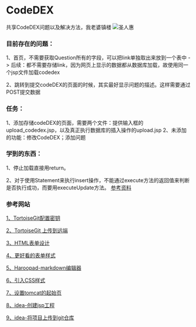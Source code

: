 # CodeDEX
共享CodeDEX问题以及解决方法，我老婆镇楼
![圣人惠](https://gss0.baidu.com/9vo3dSag_xI4khGko9WTAnF6hhy/zhidao/pic/item/c75c10385343fbf29b60a7afb67eca8064388fe9.jpg)
### 目前存在的问题：
1、首页，不需要获取Question所有的字段，可以把link单独取出来放到一个表中
-> 后续：都不需要存储link，因为网页上显示的数据都从数据库加载，故使用同一个jsp文件加载codedex

2、跳转到提交codeDEX的页面的时候，其实最好显示问题的描述。这样需要通过POST提交数据

### 任务：
1、添加存储codeDEX的页面，需要两个文件：提供输入框的upload_codedex.jsp，以及真正执行数据库的插入操作的upload.jsp
2、未添加的功能：修改CodeDEX；添加问题

### 学到的东西：
1、停止加载直接用return。

2、对于使用Statement来执行insert操作，不能通过execute方法的返回值来判断是否执行成功，而要用executeUpdate方法。
[参考资料](http://blog.csdn.net/gavinloo/article/details/6890459)

### 参考网站
[1、TortoiseGit配置密钥](http://blog.csdn.net/bendanbaichi1989/article/details/17916795)

[2、TortoiseGit 上传到远端](http://blog.csdn.net/chenqiangdage/article/details/45958951)

[3、HTML表单设计](http://blog.csdn.net/hxh1994/article/details/42610481)

[4、更好看的表单样式](http://www.laozuo.org/3495.html)

[5、Haroopad-markdown编辑器](http://blog.csdn.net/wangshubo1989/article/details/53007104)

[6、引入CSS样式](http://www.divcss5.com/rumen/r56.shtml)

[7、设置tomcat的起始页](https://zhidao.baidu.com/question/1989849001795555387.html)

[8、idea-创建jsp工程](https://www.zhihu.com/question/35967146)

[9、idea-将项目上传到git仓库](http://blog.csdn.net/autfish/article/details/52513465)

